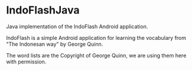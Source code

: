 # IndoFlashJava
Java implementation of the IndoFlash Android application.

IndoFlash is a simple Android application for learning the vocabulary from "The Indonesan way" by George Quinn.

The word lists are the Copyright of George Quinn, we are using them here with permission.
